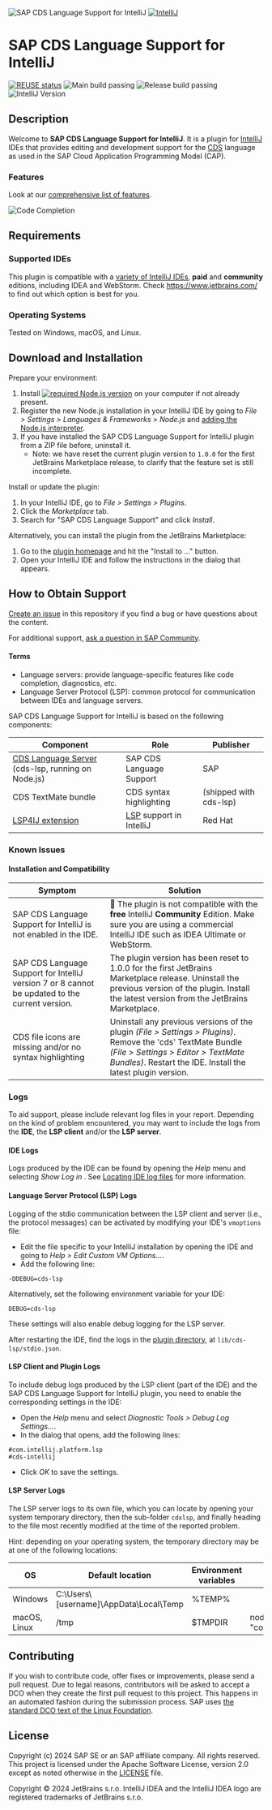 ![SAP CDS Language Support for IntelliJ](.assets/logo.png) [![IntelliJ](.assets/IntelliJ_IDEA_icon.svg)](https://www.jetbrains.com/)

# SAP CDS Language Support for IntelliJ

[![REUSE status](https://api.reuse.software/badge/github.com/cap-js/cds-intellij)](https://api.reuse.software/info/github.com/cap-js/cds-intellij)
![Main build passing](https://github.com/cap-js/cds-intellij/actions/workflows/main.yml/badge.svg)
![Release build passing](https://github.com/cap-js/cds-intellij/actions/workflows/release.yml/badge.svg)
![IntelliJ Version](https://img.shields.io/jetbrains/plugin/v/com.sap.cap.cds)
<!-- ![IntelliJ Downloads](https://img.shields.io/jetbrains/plugin/d/com.sap.cap.cds) -->

## Description

Welcome to **SAP CDS Language Support for IntelliJ**. It is a plugin for [IntelliJ](https://www.jetbrains.com/idea/) IDEs
that provides editing and development support for the [CDS](https://cap.cloud.sap/docs/cds/) language as used in the SAP Cloud Application Programming Model (CAP).

### Features

Look at our [comprehensive list of features](./FEATURES.md).

![Code Completion](.assets/syntax+completion+diagnostics.png)

## Requirements

### Supported IDEs

This plugin is compatible with a [variety of IntelliJ IDEs](https://plugins.jetbrains.com/plugin/25209-sap-cds-language-support), **paid** and **community** editions, including IDEA and WebStorm.  Check https://www.jetbrains.com/ to find out which option is best for you.

### Operating Systems

Tested on Windows, macOS, and Linux.


## Download and Installation

Prepare your environment:

1. Install [![required Node.js version](https://img.shields.io/badge/dynamic/json?url=https%3A%2F%2Fwww.unpkg.com%2F%40sap%2Fcds-lsp%2Fpackage.json&query=%24.engines.node&label=Node.js&cacheSeconds=3600)](https://nodejs.org/en/)
   on your computer if not already present.
2. Register the new Node.js installation in your IntelliJ IDE by going to *File > Settings > Languages & Frameworks > Node.js* and [adding the Node.js interpreter](https://www.jetbrains.com/help/idea/node-js-interpreters.html#ws_node_interpreters_dialog_open).
3. If you have installed the SAP CDS Language Support for IntelliJ plugin from a ZIP file before, uninstall it.
     - Note: we have reset the current plugin version to `1.0.0` for the first JetBrains Marketplace release, to clarify that the feature set is still incomplete.

Install or update the plugin:

1. In your IntelliJ IDE, go to *File > Settings > Plugins*.
2. Click the *Marketplace* tab.
3. Search for "SAP CDS Language Support" and click *Install*.

Alternatively, you can install the plugin from the JetBrains Marketplace:

1. Go to the [plugin homepage](https://plugins.jetbrains.com/plugin/25209-sap-cds-language-support) and hit the "Install to …" button.
2. Open your IntelliJ IDE and follow the instructions in the dialog that appears.


## How to Obtain Support

[Create an issue](https://github.com/cap-js/cds-intellij/issues) in this repository if you find a bug or have questions about the content.

For additional support, [ask a question in SAP Community](https://answers.sap.com/questions/ask.html).

#### Terms

- Language servers: provide language-specific features like code completion, diagnostics, etc.
- Language Server Protocol (LSP): common protocol for communication between IDEs and language servers.

SAP CDS Language Support for IntelliJ is based on the following components:

| Component                                                                                       | Role                                                                             | Publisher              |
|-------------------------------------------------------------------------------------------------|----------------------------------------------------------------------------------|------------------------|
| [CDS Language Server](https://www.npmjs.com/package/@sap/cds-lsp) (cds-lsp, running on Node.js) | SAP CDS Language Support                                                         | SAP                    |
| CDS TextMate bundle                                                                             | CDS syntax highlighting                                                          | (shipped with cds-lsp) |
| [LSP4IJ extension](https://plugins.jetbrains.com/plugin/23257-lsp4ij)                           | [LSP](https://microsoft.github.io/language-server-protocol/) support in IntelliJ | Red Hat                |


### Known Issues

#### Installation and Compatibility

| Symptom                                                                                        | Solution                                                                                                                                                                                                           |
|------------------------------------------------------------------------------------------------|--------------------------------------------------------------------------------------------------------------------------------------------------------------------------------------------------------------------|
| SAP CDS Language Support for IntelliJ is not enabled in the IDE.                               | 🚫 The plugin is not compatible with the **free** IntelliJ **Community** Edition. Make sure you are using a commercial IntelliJ IDE such as IDEA Ultimate or WebStorm.                                             |
| SAP CDS Language Support for IntelliJ version 7 or 8 cannot be updated to the current version. | The plugin version has been reset to 1.0.0 for the first JetBrains Marketplace release. Uninstall the previous version of the plugin. Install the latest version from the JetBrains Marketplace.                   |
| CDS file icons are missing and/or no syntax highlighting                                       | Uninstall any previous versions of the plugin *(File > Settings > Plugins)*. Remove the 'cds' TextMate Bundle *(File > Settings > Editor > TextMate Bundles)*. Restart the IDE. Install the latest plugin version. |

### Logs

To aid support, please include relevant log files in your report.
Depending on the kind of problem encountered, you may want to include the logs from the **IDE**, the **LSP client** and/or the **LSP server**.

#### IDE Logs

Logs produced by the IDE can be found by opening the *Help* menu and selecting *Show Log in <platform-dependent tool>*.
See [Locating IDE log files](https://intellij-support.jetbrains.com/hc/en-us/articles/207241085-Locating-IDE-log-files) for more information.

#### Language Server Protocol (LSP) Logs

Logging of the stdio communication between the LSP client and server (i.e., the protocol messages) can be activated by modifying your IDE's `vmoptions` file:
- Edit the file specific to your IntelliJ installation by opening the IDE and going to *Help > Edit Custom VM Options...*.
- Add the following line:
```
-DDEBUG=cds-lsp
```

Alternatively, set the following environment variable for your IDE:
```
DEBUG=cds-lsp
```

These settings will also enable debug logging for the LSP server.

After restarting the IDE, find the logs in the [plugin directory](https://intellij-support.jetbrains.com/hc/en-us/articles/206544519-Directories-used-by-the-IDE-to-store-settings-caches-plugins-and-logs), at `lib/cds-lsp/stdio.json`.

#### LSP Client and Plugin Logs

To include debug logs produced by the LSP client (part of the IDE) and the SAP CDS Language Support for IntelliJ plugin, you need to enable the corresponding settings in the IDE:
- Open the *Help* menu and select *Diagnostic Tools > Debug Log Settings…*.
- In the dialog that opens, add the following lines:
```
#com.intellij.platform.lsp
#cds-intellij
```
- Click *OK* to save the settings.

#### LSP Server Logs

The LSP server logs to its own file, which you can locate by opening your system temporary directory, then the sub-folder `cdxlsp`, and finally heading to the file most recently modified at the time of the reported problem.

Hint: depending on your operating system, the temporary directory may be at one of the following locations:

| OS           | Default location                        | Environment variables | Command                            |
|--------------|-----------------------------------------|-----------------------|------------------------------------|
| Windows      | C:\Users\\[username]\AppData\Local\Temp | %TEMP%                |                                    |
| macOS, Linux | /tmp                                    | $TMPDIR               | node -e "console.log(os.tmpdir())" |


## Contributing

If you wish to contribute code, offer fixes or improvements, please send a pull request. Due to legal reasons, contributors will be asked to accept a DCO when they create the first pull request to this project. This happens in an automated fashion during the submission process. SAP uses [the standard DCO text of the Linux Foundation](https://developercertificate.org/).


## License

Copyright (c) 2024 SAP SE or an SAP affiliate company. All rights reserved. This project is licensed under the Apache Software License, version 2.0 except as noted otherwise in the [LICENSE](LICENSE) file.

Copyright © 2024 JetBrains s.r.o. IntelliJ IDEA and the IntelliJ IDEA logo are registered trademarks of JetBrains s.r.o.
